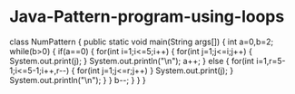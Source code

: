 # Java-Pattern-program-using-loops
class NumPattern
{
  public static void main(String args[])
  {
    int a=0,b=2;
    while(b>0)
    {
      if(a==0)
        {
          for(int i=1;i<=5;i++)
          {
          for(int j=1;j<=i;j++)
          {
            System.out.print(j);
          }
          System.out.println("\n");
          a++;
          }
          else
          {
          for(int i=1,r=5-1;i<=5-1;i++,r--)
          {
          for(int j=1;j<=r;j++)
          }
          System.out.print(j);
          }
          System.out.println("\n");
          }
        }
        b--;
        }
      }
    }
 
